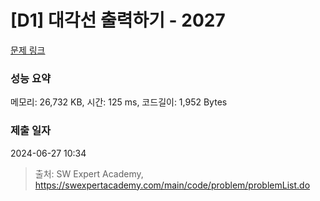 # [D1] 대각선 출력하기 - 2027 

[문제 링크](https://swexpertacademy.com/main/code/problem/problemDetail.do?contestProbId=AV5QFuZ6As0DFAUq) 

### 성능 요약

메모리: 26,732 KB, 시간: 125 ms, 코드길이: 1,952 Bytes

### 제출 일자

2024-06-27 10:34



> 출처: SW Expert Academy, https://swexpertacademy.com/main/code/problem/problemList.do